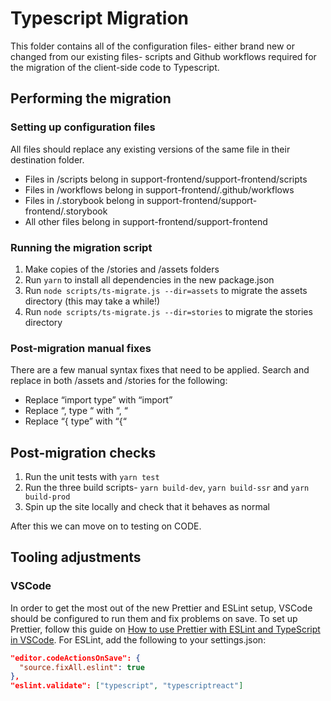 # Typescript Migration

This folder contains all of the configuration files- either brand new or changed from our existing files- scripts and Github workflows required for the migration of the client-side code to Typescript.

## Performing the migration

### Setting up configuration files

All files should replace any existing versions of the same file in their destination folder.

- Files in /scripts belong in support-frontend/support-frontend/scripts
- Files in /workflows belong in support-frontend/.github/workflows
- Files in /.storybook belong in support-frontend/support-frontend/.storybook
- All other files belong in support-frontend/support-frontend

### Running the migration script

1. Make copies of the /stories and /assets folders
2. Run `yarn` to install all dependencies in the new package.json
3. Run `node scripts/ts-migrate.js --dir=assets` to migrate the assets directory (this may take a while!)
4. Run `node scripts/ts-migrate.js --dir=stories` to migrate the stories directory

### Post-migration manual fixes

There are a few manual syntax fixes that need to be applied. Search and replace in both /assets and /stories for the following:

- Replace “import type” with “import”
- Replace “, type “ with “, “
- Replace “{ type” with “{“

## Post-migration checks

1. Run the unit tests with `yarn test`
2. Run the three build scripts- `yarn build-dev`, `yarn build-ssr` and `yarn build-prod`
3. Spin up the site locally and check that it behaves as normal

After this we can move on to testing on CODE.

## Tooling adjustments

### VSCode

In order to get the most out of the new Prettier and ESLint setup, VSCode should be configured to run them and fix problems on save. To set up Prettier, follow this guide on [How to use Prettier with ESLint and TypeScript in VSCode](https://khalilstemmler.com/blogs/tooling/prettier/#Formatting-using-VSCode-on-save-recommended). For ESLint, add the following to your settings.json:

```json
"editor.codeActionsOnSave": {
  "source.fixAll.eslint": true
},
"eslint.validate": ["typescript", "typescriptreact"]
```
